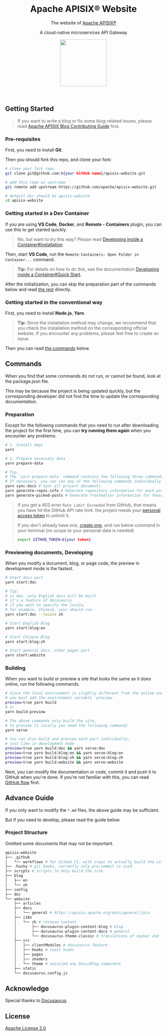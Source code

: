 <br>

<h1 style="position: relative" align="center">Apache APISIX® Website</h1>

<div align="center">
The website of <a href="https://github.com/apache/apisix/">Apache APISIX®</a>

A cloud-native microservices API Gateway

<a href="https://apisix.apache.org/docs/general/join/#join-the-slack-channel"><img  width="150" src="./website/static/img/join-slack.png"></a>

</div>

<br>

## Getting Started

> If you want to write a blog or fix some blog-related issues, please read [Apache APISIX Blog Contributing Guide](http://apisix.apache.org/docs/general/blog) first.

### Pre-requisites

First, you need to install **Git**.

Then you should fork this repo, and clone your fork:

```bash
# clone your fork repo
git clone git@github.com:${your GitHub name}/apisix-website.git

# add this repo as upstream
git remote add upstream https://github.com/apache/apisix-website.git

# default dir should be apisix-website
cd apisix-website
```

### Getting started in a Dev Container

If you are using **VS Code**, **Docker**, and **Remote - Containers** plugin, you can use this to get started quickly.

> No, but want to try this way? Please read [Developing inside a Container#Installation](https://code.visualstudio.com/docs/remote/containers#_installation).

Then, start **VS Code**, run the `Remote-Containers: Open Folder in Container...` command.

> **Tip:** For details on how to do this, see the documentation [Developing inside a Container#Quick Start](https://code.visualstudio.com/docs/remote/containers#_quick-start-open-an-existing-folder-in-a-container).

After the initialization, you can skip the preparation part of the commands below and read [the rest](#previewing-documents-developing) directly.

### Getting started in the conventional way

First, you need to install **Node.js**, **Yarn**.

> **Tip:** Since the installation method may change, we recommend that you check the installation method on the corresponding official website. If you encounter any problems, please feel free to create an issue.

Then you can read [the commands](#commands) below.

## Commands

When you find that some commands do not run, or cannot be found, look at the package.json file.

This may be because the project is being updated quickly, but the corresponding developer did not find the time to update the corresponding documentation.

### Preparation

Except for the following commands that you need to run after downloading the project for the first time, you can **try running them again** when you encounter any problems.

```sh
# 1. Install deps
yarn

# 2. Prepare necessary data
yarn prepare-data

# Tip.
# The `yarn prepare-data` command contains the following three commands
# If necessary, you can run any of the following commands individually
yarn sync-docs # Sync all project documents
yarn generate-repos-info # Generate repository information for each project
yarn generate-picked-posts # Generate frontmatter information for featured blogs
```

> If you get a 403 error `Rate Limit Exceeded` from GitHub, that means you have hit the GitHub API rate limit. the project needs your [personal access token](https://github.com/settings/tokens) to unlimit it.
>
> If you don't already have one, [create one](https://github.com/settings/tokens/new), and run below command in your terminal (no scope to your personal data is needed)
>
> ```bash
> export GITHUB_TOKEN=${your token}
> ```

### Previewing documents, Developing

When you modify a document, blog, or page code, the preview in development mode is the fastest.

```sh
# Start docs part
yarn start:doc

# Tip.
# in dev, only English docs will be built
# it's a feature of docusaurus
# if you want to specify the locale,
# for example, Chinese, your should run
yarn start:doc --locale zh

# Start English Blog
yarn start:blog:en

# Start Chinese Blog
yarn start:blog:zh

# Start general docs, other pages part
yarn start:website
```

### Building

When you want to build or preview a site that looks the same as it does online, run the following commands.

```bash
# Since the local environment is slightly different from the online one,
# you must add the environment variable `preview`
preview=true yarn build
# or
yarn build:preview

# The above commands only build the site,
# to preview it locally you need the following commands
yarn serve

# You can also build and preview each part individually,
# just like in development mode
preview=true yarn build:doc && yarn serve:doc
preview=true yarn build:blog:en && yarn serve:blog:en
preview=true yarn build:blog:zh && yarn serve:blog:zh
preview=true yarn build:website && yarn serve:website
```

Next, you can modify the documentation or code, commit it and push it to GitHub when you're done. If you're not familiar with this, you can read [GitHub flow](https://docs.github.com/en/get-started/quickstart/github-flow) first.

## Advance Guide

If you only want to modify the `*.md` files, the above guide may be sufficient.

But if you need to develop, please read the guide below.

### Project Structure

Omitted some documents that may not be important.

```bash
apisix-website
├── .github
│   └── workflows # for GitHub CI, with steps to actually build the site
├── .husky # git hooks, currently only pre-commit is used
├── scripts # scripts to help build the site
├── blog
│   ├── en
│   └── zh
├── config
├── doc
└── website
    ├── articles
    ├── docs
    │   └── general # https://apisix.apache.org/docs/general/join
    ├── i18n
    │   └── zh # chinese content
    │       ├── docusaurus-plugin-content-blog # blog
    │       ├── docusaurus-plugin-content-docs # general
    │       └── docusaurus-theme-classic # translations of navbar and footer
    ├── src
    │   ├── clientModules # docusaurus feature
    │   ├── hooks # react hooks
    │   ├── pages
    │   ├── shaders
    │   └── theme # swizzled any Docs/Blog component
    ├── static
    └── docusaurus.config.js
```

## Acknowledge

Special thanks to [Docusaurus](https://docusaurus.io/).

## License

[Apache License 2.0](./LICENSE)
